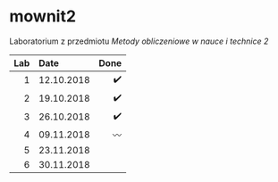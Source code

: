 # mownit2
Laboratorium z przedmiotu _Metody obliczeniowe w nauce i technice 2_

| Lab| Date         | Done |
|---:|:-------------| ----:|
| 1  | 12.10.2018   | :heavy_check_mark: |
| 2  | 19.10.2018   | :heavy_check_mark: |
| 3  | 26.10.2018   | :heavy_check_mark: |
| 4  | 09.11.2018   | :wavy_dash: |
| 5  | 23.11.2018   |  |
| 6  | 30.11.2018   |  |


